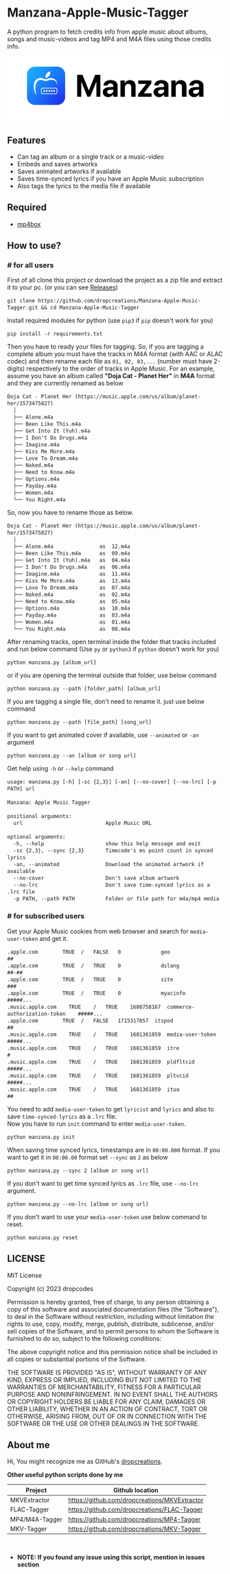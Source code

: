 # __Manzana-Apple-Music-Tagger__

A python program to fetch credits info from apple music about albums, songs and music-videos and tag MP4 and M4A files using those credits info.

<picture>
<source media="(prefers-color-scheme: dark)" srcset="https://raw.githubusercontent.com/dropcreations/Manzana-Apple-Music-Tagger/main/assets/manzana__dark.png">
<source media="(prefers-color-scheme: light)" srcset="https://raw.githubusercontent.com/dropcreations/Manzana-Apple-Music-Tagger/main/assets/manzana__light.png">
<img alt="Apple Music" src="https://raw.githubusercontent.com/dropcreations/Manzana-Apple-Music-Tagger/main/assets/manzana__light.png">
</picture>

## __Features__

- Can tag an album or a single track or a music-video
- Embeds and saves artworks
- Saves animated artworks if available
- Saves time-synced lyrics if you have an Apple Music subscription
- Also tags the lyrics to the media file if available

## __Required__

- [mp4box](https://gpac.wp.imt.fr/downloads/)

## __How to use?__

### __# for all users__

First of all clone this project or download the project as a zip file and extract it to your pc. (or you can see [Releases](https://github.com/dropcreations/Manzana-Apple-Music-Tagger/releases))

```
git clone https://github.com/dropcreations/Manzana-Apple-Music-Tagger.git && cd Manzana-Apple-Music-Tagger
```

Install required modules for python (use `pip3` if `pip` doesn't work for you)

```
pip install -r requirements.txt
```

Then you have to ready your files for tagging. So, if you are tagging a complete album you must have the tracks in M4A format (with AAC or ALAC codec) and then rename each file as `01, 02, 03,...` (number must have 2-digits) respectively to the order of tracks in Apple Music. For an example, assume you have an album called __"Doja Cat - Planet Her"__ in __M4A__ format and they are currently renamed as below

```
Doja Cat - Planet Her (https://music.apple.com/us/album/planet-her/1573475827)
  │
  ├── Alone.m4a
  ├── Been Like This.m4a
  ├── Get Into It (Yuh).m4a
  ├── I Don't Do Drugs.m4a
  ├── Imagine.m4a
  ├── Kiss Me More.m4a
  ├── Love To Dream.m4a
  ├── Naked.m4a
  ├── Need to Know.m4a
  ├── Options.m4a
  ├── Payday.m4a
  ├── Women.m4a
  └── You Right.m4a
```

So, now you have to rename those as below.

```
Doja Cat - Planet Her (https://music.apple.com/us/album/planet-her/1573475827)
  │
  ├── Alone.m4a               as  12.m4a
  ├── Been Like This.m4a      as  09.m4a
  ├── Get Into It (Yuh).m4a   as  04.m4a
  ├── I Don't Do Drugs.m4a    as  06.m4a
  ├── Imagine.m4a             as  11.m4a
  ├── Kiss Me More.m4a        as  13.m4a
  ├── Love To Dream.m4a       as  07.m4a
  ├── Naked.m4a               as  02.m4a
  ├── Need to Know.m4a        as  05.m4a
  ├── Options.m4a             as  10.m4a
  ├── Payday.m4a              as  03.m4a
  ├── Women.m4a               as  01.m4a
  └── You Right.m4a           as  08.m4a
```

After renaming tracks, open terminal inside the folder that tracks included and run below command (Use `py` or `python3` if `python` doesn't work for you)

```
python manzana.py [album_url]
```

or if you are opening the terminal outside that folder, use below command

```
python manzana.py --path [folder_path] [album_url]
```

If you are tagging a single file, don't need to rename it. just use below command

```
python manzana.py --path [file_path] [song_url]
```

If you want to get animated cover if available, use `--animated` or `-an` argument

```
python manzana.py --an [album or song url]
```

Get help using `-h` or `--help` command

```
usage: manzana.py [-h] [-sc {2,3}] [-an] [--no-cover] [--no-lrc] [-p PATH] url

Manzana: Apple Music Tagger

positional arguments:
  url                           Apple Music URL

optional arguments:
  -h, --help                    show this help message and exit
  -sc {2,3}, --sync {2,3}       Timecode's ms point count in synced lyrics
  -an, --animated               Download the animated artwork if available
  --no-cover                    Don't save album artwork
  --no-lrc                      Don't save time-synced lyrics as a .lrc file
  -p PATH, --path PATH          Folder or file path for m4a/mp4 media
```

### __# for subscribed users__

Get your Apple Music cookies from web browser and search for `media-user-token` and get it.

```
.apple.com	      TRUE	/	FALSE	0	          geo	                          ##
.apple.com	      TRUE	/	TRUE	0	          dslang	                      ##-##
.apple.com	      TRUE	/	TRUE	0	          site	                        ###
.apple.com	      TRUE	/	TRUE	0	          myacinfo	                    #####...
.music.apple.com	TRUE	/	TRUE	1680758167	commerce-authorization-token	#####...
.apple.com	      TRUE	/	FALSE	1715317057	itspod	                      ##
.music.apple.com	TRUE	/	TRUE	1681361859	media-user-token	            #####...
.music.apple.com	TRUE	/	TRUE	1681361859	itre	                        #
.music.apple.com	TRUE	/	TRUE	1681361859	pldfltcid	                    #####...
.music.apple.com	TRUE	/	TRUE	1681361859	pltvcid	                      #####...
.music.apple.com	TRUE	/	TRUE	1681361859	itua	                        ##
```

You need to add `media-user-token` to get `lyricist` and `lyrics` and also to save `time-synced-lyrics` as a `.lrc` file.<br>
Now you have to run `init` command to enter `media-user-token`.

```
python manzana.py init
```

When saving time synced lyrics, timestamps are in `00:00.000` format. If you want to get it in `00:00.00` format set `--sync` as `2` as below

```
python manzana.py --sync 2 [album or song url]
```

If you don't want to get time synced lyrics as `.lrc` file, use `--no-lrc` argument.

```
python manzana.py --no-lrc [album or song url]
```

If you don't want to use your `media-user-token` use below command to reset.

```
python manzana.py reset
```

## LICENSE

MIT License

Copyright (c) 2023 dropcodes

Permission is hereby granted, free of charge, to any person obtaining a copy
of this software and associated documentation files (the "Software"), to deal
in the Software without restriction, including without limitation the rights
to use, copy, modify, merge, publish, distribute, sublicense, and/or sell
copies of the Software, and to permit persons to whom the Software is
furnished to do so, subject to the following conditions:

The above copyright notice and this permission notice shall be included in all
copies or substantial portions of the Software.

THE SOFTWARE IS PROVIDED "AS IS", WITHOUT WARRANTY OF ANY KIND, EXPRESS OR
IMPLIED, INCLUDING BUT NOT LIMITED TO THE WARRANTIES OF MERCHANTABILITY,
FITNESS FOR A PARTICULAR PURPOSE AND NONINFRINGEMENT. IN NO EVENT SHALL THE
AUTHORS OR COPYRIGHT HOLDERS BE LIABLE FOR ANY CLAIM, DAMAGES OR OTHER
LIABILITY, WHETHER IN AN ACTION OF CONTRACT, TORT OR OTHERWISE, ARISING FROM,
OUT OF OR IN CONNECTION WITH THE SOFTWARE OR THE USE OR OTHER DEALINGS IN THE
SOFTWARE.

## About me

Hi, You might recognize me as GitHub's [dropcreations](https://github.com/dropcreations).

__Other useful python scripts done by me__

| Project        | Github location                                |
|----------------|------------------------------------------------|
| MKVExtractor   | https://github.com/dropcreations/MKVExtractor  |
| FLAC-Tagger    | https://github.com/dropcreations/FLAC-Tagger   |
| MP4/M4A-Tagger | https://github.com/dropcreations/MP4-Tagger    |
| MKV-Tagger     | https://github.com/dropcreations/MKV-Tagger    |

<br>

- __NOTE: If you found any issue using this script, mention in issues section__
